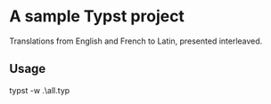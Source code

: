 # A sample Typst project
Translations from English and French to Latin, presented interleaved.


## Usage

typst -w .\all.typ
